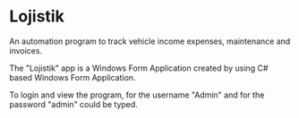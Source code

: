 # Lojistik
An automation program to track vehicle income expenses, maintenance and invoices.

The "Lojistik" app is a Windows Form Application created by using C# based Windows Form Application.

To login and view the program, for the username "Admin" and for the password "admin" could be typed.
